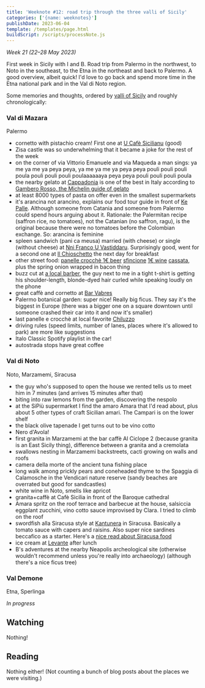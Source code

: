 ```yaml
---
title: 'Weeknote #12: road trip through the three valli of Sicily'
categories: ['{name: weeknotes}']
publishDate: 2023-06-04
template: /templates/page.html
buildScript: /scripts/processNote.js
---
```


_Week 21 (22–28 May 2023)_

First week in Sicily with I and B. Road trip from Palermo in the northwest, to Noto in the southeast, to the Etna in the northeast and back to Palermo. A good overview, albeit quick! I'd love to go back and spend more time in the Etna national park and in the Val di Noto region.

Some memories and thoughts, ordered by [valli of Sicily](https://en.m.wikipedia.org/wiki/Three_valli_of_Sicily) and roughly chronologically:

### Val di Mazara

Palermo

- cornetto with pistachio cream! First one at [U Cafè Sicilianu](https://maps.app.goo.gl/2q4V2yvVp4JRvKat8) (good)
- Zisa castle was so underwhelming that it became a joke for the rest of the week
- on the corner of via Vittorio Emanuele and via Maqueda a man sings: ya me ya me ya peya peya, ya me ya me ya peya peya pouli pouli pouli poula pouli pouli pouli poulaaaaaaya peya peya pouli pouli pouli poula
- the nearby gelato at [Cappadonia](https://maps.app.goo.gl/r6rMd2mnZ872fmZe8) is one of the best in Italy according to [Gambero Rosso, the Michelin guide of gelato](gamberorosso.it/gelaterie/)
- at least 8000 types of pasta on offer even in the smallest supermarkets
- it's arancina not arancino, explains our food tour guide in front of [Ke Palle](https://maps.app.goo.gl/NYmkbCmQWoW36ue27). Although someone from Catania and someone from Palermo could spend hours arguing about it. Rationale: the Palermitan recipe (saffron rice, no tomatoes), not the Catanian (no saffron, ragu), is the original because there were no tomatoes before the Colombian exchange. So: arancina is feminine
- spleen sandwich (pani ca meusa) married (with cheese) or single (without cheese) at [Nni Franco U Vastiddaru](https://maps.app.goo.gl/CJxaRBQmPy1on4W76). Surprisingly good, went for a second one at [Il Chioschetto](https://maps.app.goo.gl/nNnmeCtvQ1czXdJA8) the next day for breakfast
- other street food: [panelle crocchè 1€ beer](https://maps.app.goo.gl/9EYewbRyLaMiyW779) [sfincione](https://maps.app.goo.gl/ySUqgnkynQiyHiiK8) [1€ wine](https://maps.app.goo.gl/AmYCb2YUBAoWqfqn9) [cassata](https://maps.app.goo.gl/2N87i4Hj5HHQxrAa9), plus the spring onion wrapped in bacon thing
- buzz cut at [a local barber](https://maps.app.goo.gl/NNBWYgUQBtLQ2zw4A), the guy next to me in a tight t-shirt is getting his shoulder-length, blonde-dyed hair curled while speaking loudly on the phone
- great caffè and cornetto at [Bar Vabres](https://maps.app.goo.gl/M1D3vCPnMHAaejV29)
- Palermo botanical garden: super nice! Really big ficus. They say it's the biggest in Europe (there was a bigger one on a square downtown until someone crashed their car into it and now it's smaller)
- last panelle e crocchè at local favorite [Chiluzzo](https://maps.app.goo.gl/NnYq9mMGzu5JksmT9)
- driving rules (speed limits, number of lanes, places where it's allowed to park) are more like suggestions
- Italo Classic Spotify playlist in the car!
- autostrada stops have great coffee

### Val di Noto

Noto, Marzamemi, Siracusa

- the guy who's supposed to open the house we rented tells us to meet him in 7 minutes (and arrives 15 minutes after that)
- biting into raw lemons from the garden, discovering the nespolo
- at the SiPiù supermarket I find the amaro Amara that I'd read about, plus about 5 other types of craft Sicilian amari. The Campari is on the lower shelf
- the black olive tapenade I get turns out to be vino cotto
- Nero d'Avola!
- first granita in Marzamemi at the bar caffè Al Ciclope 2 (because granita is an East Sicily thing), difference between a granita and a cremolata
- swallows nesting in Marzamemi backstreets, cacti growing on walls and roofs
- camera della morte of the ancient tuna fishing place
- long walk among prickly pears and coneheaded thyme to the Spaggia di Calamosche in the Vendicari nature reserve (sandy beaches are overrated but good for sandcastles)
- white wine in Noto, smells like apricot
- granita+caffè at Cafè Sicilia in front of the Baroque cathedral
- Amara spritz on the roof terrace and barbecue at the house, salsiccia eggplant zucchini, vino cotto sauce improvised by Clara. I tried to climb on the roof
- swordfish alla Siracusa style at [Kantunera](https://maps.app.goo.gl/tjEKiuXj28AJd77ZA) in Siracusa. Basically a tomato sauce with capers and raisins. Also super nice sardines beccafico as a starter. Here's a [nice read about Siracusa food](https://mortadellahead.com/5-things-you-must-eat-in-syracuse/)
- ice cream at [Levante](https://maps.app.goo.gl/whUtSKTWBBMKSm7JA) after lunch
- B's adventures at the nearby Neapolis archeological site (otherwise wouldn't recommend unless you're really into archaeology) (although there's a nice ficus tree)

### Val Demone

Etna, Sperlinga

_In progress_

## Watching

Nothing!

## Reading

Nothing either! (Not counting a bunch of blog posts about the places we were visiting.)
